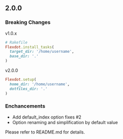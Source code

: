 ## 2.0.0

### Breaking Changes

v1.0.x

```ruby
# Rakefile
Flexdot.install_tasks(
  target_dir: '/home/username',
  base_dir: '.'
)
```

v2.0.0

```ruby
Flexdot.setup(
  home_dir: '/home/username',
  dotfiles_dir: '.'
)
```

### Enchancements

- Add default_index option fixes #2
- Option renaming and simplification by default value

Please refer to README.md for details.
